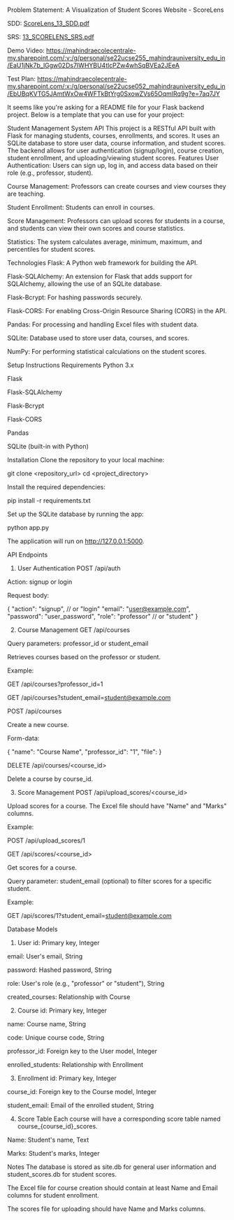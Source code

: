 # 
Problem Statement: A Visualization of Student Scores Website - ScoreLens


SDD:
[ScoreLens_13_SDD.pdf](https://github.com/user-attachments/files/20113756/ScoreLens_13_SDD.pdf)


SRS:
[13_SCORELENS_SRS.pdf](https://github.com/user-attachments/files/20113772/13_SCORELENS_SRS.pdf)


Demo Video:
https://mahindraecolecentrale-my.sharepoint.com/:v:/g/personal/se22ucse255_mahindrauniversity_edu_in/EaU1jNk7b_lGgw02Ds7IWHYBU4tlcPZw4whSqBVEa2JEeA


Test Plan:
https://mahindraecolecentrale-my.sharepoint.com/:x:/g/personal/se22ucse052_mahindrauniversity_edu_in/EbUBqKVTG5JAmtWxOw4WFTkBtYrg0SxowZVs65OqmIRq9g?e=7aq7JY

It seems like you're asking for a README file for your Flask backend project. Below is a template that you can use for your project:

Student Management System API
This project is a RESTful API built with Flask for managing students, courses, enrollments, and scores. It uses an SQLite database to store user data, course information, and student scores. The backend allows for user authentication (signup/login), course creation, student enrollment, and uploading/viewing student scores.
Features
User Authentication: Users can sign up, log in, and access data based on their role (e.g., professor, student).


Course Management: Professors can create courses and view courses they are teaching.


Student Enrollment: Students can enroll in courses.


Score Management: Professors can upload scores for students in a course, and students can view their own scores and course statistics.


Statistics: The system calculates average, minimum, maximum, and percentiles for student scores.


Technologies
Flask: A Python web framework for building the API.


Flask-SQLAlchemy: An extension for Flask that adds support for SQLAlchemy, allowing the use of an SQLite database.


Flask-Bcrypt: For hashing passwords securely.


Flask-CORS: For enabling Cross-Origin Resource Sharing (CORS) in the API.


Pandas: For processing and handling Excel files with student data.


SQLite: Database used to store user data, courses, and scores.


NumPy: For performing statistical calculations on the student scores.


Setup Instructions
Requirements
Python 3.x


Flask


Flask-SQLAlchemy


Flask-Bcrypt


Flask-CORS


Pandas


SQLite (built-in with Python)


Installation
Clone the repository to your local machine:

 git clone <repository_url>
cd <project_directory>


Install the required dependencies:

 pip install -r requirements.txt


Set up the SQLite database by running the app:

 python app.py


The application will run on http://127.0.0.1:5000.


API Endpoints
1. User Authentication
POST /api/auth


Action: signup or login


Request body:

 {
  "action": "signup",  // or "login"
  "email": "user@example.com",
  "password": "user_password",
  "role": "professor" // or "student"
}


2. Course Management
GET /api/courses


Query parameters: professor_id or student_email


Retrieves courses based on the professor or student.


Example:


GET /api/courses?professor_id=1


GET /api/courses?student_email=student@example.com


POST /api/courses


Create a new course.


Form-data:

 {
  "name": "Course Name",
  "professor_id": "1",
  "file": <Excel file with student emails>
}


DELETE /api/courses/<course_id>


Delete a course by course_id.


3. Score Management
POST /api/upload_scores/<course_id>


Upload scores for a course. The Excel file should have "Name" and "Marks" columns.


Example:


POST /api/upload_scores/1


GET /api/scores/<course_id>


Get scores for a course.


Query parameter: student_email (optional) to filter scores for a specific student.


Example:


GET /api/scores/1?student_email=student@example.com


Database Models
1. User
id: Primary key, Integer


email: User's email, String


password: Hashed password, String


role: User's role (e.g., "professor" or "student"), String


created_courses: Relationship with Course


2. Course
id: Primary key, Integer


name: Course name, String


code: Unique course code, String


professor_id: Foreign key to the User model, Integer


enrolled_students: Relationship with Enrollment


3. Enrollment
id: Primary key, Integer


course_id: Foreign key to the Course model, Integer


student_email: Email of the enrolled student, String


4. Score Table
Each course will have a corresponding score table named course_{course_id}_scores.


Name: Student's name, Text


Marks: Student's marks, Integer


Notes
The database is stored as site.db for general user information and student_scores.db for student scores.


The Excel file for course creation should contain at least Name and Email columns for student enrollment.


The scores file for uploading should have Name and Marks columns.








